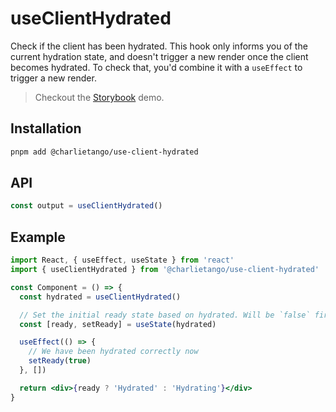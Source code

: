 # useClientHydrated

Check if the client has been hydrated. This hook only informs you of the current hydration state, and
doesn't trigger a new render once the client becomes hydrated. To check that, you'd combine it with
a `useEffect` to trigger a new render.

> Checkout the [Storybook](https://ct-hooks.now.sh/?path=/story/useclienthydrated--readme) demo.

## Installation

```sh
pnpm add @charlietango/use-client-hydrated
```

## API

```js
const output = useClientHydrated()
```

## Example

```jsx
import React, { useEffect, useState } from 'react'
import { useClientHydrated } from '@charlietango/use-client-hydrated'

const Component = () => {
  const hydrated = useClientHydrated()

  // Set the initial ready state based on hydrated. Will be `false` first time the component is rendered, but true after hydration.
  const [ready, setReady] = useState(hydrated)

  useEffect(() => {
    // We have been hydrated correctly now
    setReady(true)
  }, [])

  return <div>{ready ? 'Hydrated' : 'Hydrating'}</div>
}
```
